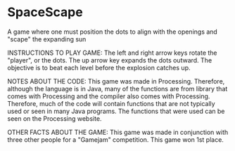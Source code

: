 # SpaceScape
A game where one must position the dots to align with the openings and "scape" the expanding sun

INSTRUCTIONS TO PLAY GAME:
The left and right arrow keys rotate the "player", or the dots. The up arrow key expands the dots outward.
The objective is to beat each level before the explosion catches up.

NOTES ABOUT THE CODE:
This game was made in Processing. Therefore, although the language is in Java, many of the functions are from
library that comes with Processing and the compiler also comes with Processing. Therefore, much of the code 
will contain functions that are not typically used or seen in many Java programs. The functions that were used
can be seen on the Processing website.

OTHER FACTS ABOUT THE GAME:
This game was made in conjunction with three other people for a "Gamejam" competition. This game won 1st place.
